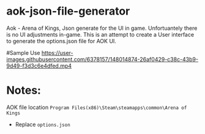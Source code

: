 # aok-json-file-generator
Aok - Arena of Kings, Json generate for the UI in game. Unfortuantely there is no UI adjustments in-game. This is an attempt to create a User interface to generate the options.json file for AOK UI.

#Sample Use
https://user-images.githubusercontent.com/6378157/148014874-26af0429-c38c-43b9-9d49-f3d3c6e4dfed.mp4


# Notes:
AOK file location ```Program Files(x86)\Steam\steamapps\common\Arena of Kings```
  - Replace ```options.json```

